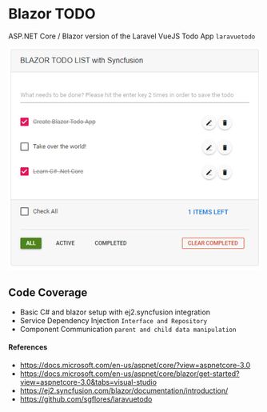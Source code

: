 # Blazor TODO
ASP.NET Core / Blazor version of the Laravel VueJS Todo App `laravuetodo`

<img src="https://github.com/opic123/BlazorTODO/blob/master/BlazorTODO/wwwroot/images/Cover.PNG" />

## Code Coverage
* Basic C# and blazor setup with ej2.syncfusion integration
* Service Dependency Injection `Interface and Repository`
* Component Communication `parent and child data manipulation`

#### References
* https://docs.microsoft.com/en-us/aspnet/core/?view=aspnetcore-3.0
* https://docs.microsoft.com/en-us/aspnet/core/blazor/get-started?view=aspnetcore-3.0&tabs=visual-studio
* https://ej2.syncfusion.com/blazor/documentation/introduction/
* https://github.com/sgflores/laravuetodo
